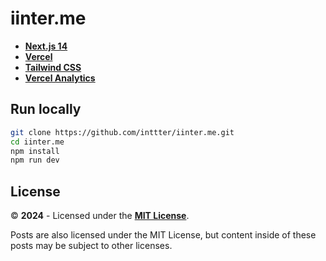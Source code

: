 # iinter.me
    
* [**Next.js 14**](https://nextjs.org)
* [**Vercel**](https://vercel.com)
* [**Tailwind CSS**](https://tailwindcss.com)
* [**Vercel Analytics**](https://vercel.com/analytics)

## Run locally

```bash
git clone https://github.com/inttter/iinter.me.git
cd iinter.me
npm install
npm run dev
```

## License

© **2024** - Licensed under the [**MIT License**](https://github.com/inttter/iinter.me/blob/master/LICENSE).

Posts are also licensed under the MIT License, but content inside of these posts may be subject to other licenses.